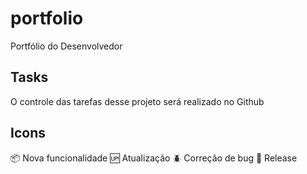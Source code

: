 # portfolio

Portfólio do Desenvolvedor

## Tasks

O controle das tarefas desse projeto será realizado no Github

## Icons

:package: Nova funcionalidade
:up: Atualização
:beetle: Correção de bug
:checkered_flag: Release